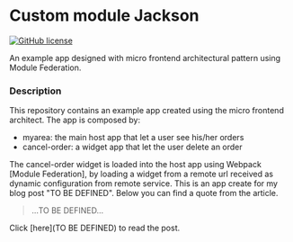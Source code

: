 # Custom module Jackson

[![GitHub license](https://img.shields.io/badge/license-MIT-blue.svg)](https://raw.githubusercontent.com/chicio/module-federation-react-example/main/LICENSE.md)

An example app designed with micro frontend architectural pattern using Module Federation.

### Description

This repository contains an example app created using the micro frontend architect.
The app is composed by:

* myarea: the main host app that let a user see his/her orders
* cancel-order: a widget app that let the user delete an order

The cancel-order widget is loaded into the host app using Webpack [Module Federation], by loading a widget from a remote 
url received as dynamic configuration from remote service. This is an app create for my blog post "TO BE DEFINED". Below
you can find a quote from the article.  

> ...TO BE DEFINED...

Click [here](TO BE DEFINED) to read the post.
